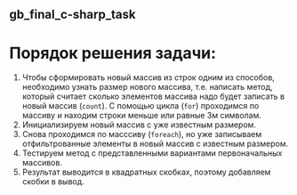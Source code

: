 ## gb_final_c-sharp_task

#  Порядок решения задачи:

1. Чтобы сформировать новый массив из строк одним из способов, необходимо узнать размер нового массива, т.е. написать метод, который считает сколько элементов массива надо будет записать в новый массив (`count`). С помощью цикла (`for`) проходимся по массиву и находим строки меньше или равные 3м символам.
2. Инициализируем новый массив с уже известным размером.
3. Снова проходимся по масссиву (`foreach`), но уже записываем отфильтрованные элементы в новый массив c известным размером.
4. Тестируем метод с представленными вариантами первоначальных массивов.
5. Результат выводится в квадратных скобках, поэтому добавляем скобки в вывод.
